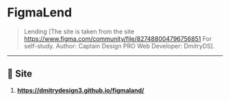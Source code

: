 # FigmaLend

> Lending [The site is taken from the site https://www.figma.com/community/file/827488004796756851 For self-study. Author: Captain Design PRO Web Developer: DmitryDS]. 

---

## 🚀 Site

1. **https://dmitrydesign3.github.io/figmaland/**
   ```bash

